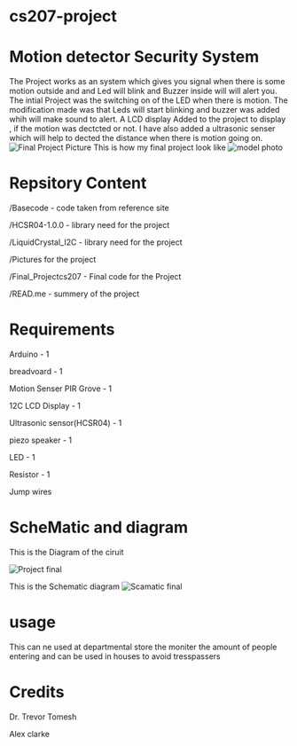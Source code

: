 # cs207-project
 # Motion detector Security System 
 The Project works as an system which gives you signal when there is some motion outside and and Led will blink and Buzzer inside will will alert you. The intial Project was the switching on of the LED when there is motion. The modification made was that Leds will start blinking and buzzer was added whih will make sound to alert. A LCD display Added to the project to display , if the motion was dectcted or not. I have also added a ultrasonic senser which will help to dected the distance when there is motion going on.![Final Project Picture](https://user-images.githubusercontent.com/72895806/101530726-e9a86f80-3957-11eb-98e9-5d7a756e3c0b.jpeg)
 This is how my final project look like 
 ![model photo](https://user-images.githubusercontent.com/72895806/101530851-12c90000-3958-11eb-9ebd-646b4b102620.jpeg)
 
 # Repsitory Content
 /Basecode  -  code taken from reference site 
 
 /HCSR04-1.0.0 -  library need for the project
 
 /LiquidCrystal_I2C -  library need for the project 
 
 /Pictures for the project
 
 /Final_Projectcs207 - Final code for the Project
 
 /READ.me -  summery of the project
 
 # Requirements
 Arduino - 1
 
 breadvoard - 1
 
 Motion Senser PIR Grove  - 1 
 
 12C LCD Display  - 1
 
 Ultrasonic sensor(HCSR04) - 1
 
 piezo speaker - 1
 
 LED - 1 
 
 Resistor - 1
 
 Jump wires
 
 # ScheMatic and diagram 
 This is the Diagram of the ciruit 
 
![Project final](https://user-images.githubusercontent.com/72895806/101531322-b6b2ab80-3958-11eb-8248-de5151d2dd06.jpg)

This is the Schematic diagram 
![Scamatic final](https://user-images.githubusercontent.com/72895806/101531336-b9150580-3958-11eb-8689-4092636c06c8.jpg)


# usage

This can ne used at departmental store the moniter the amount of people entering and can be used in houses to avoid tresspassers 

# Credits

Dr. Trevor Tomesh

Alex clarke
 
